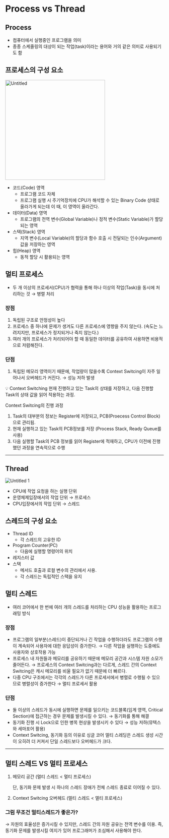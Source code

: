 # Process vs Thread

## Process

- 컴퓨터에서 실행중인 프로그램을 의미
- 종종 스케줄링의 대상이 되는 작업(task)이라는 용어와 거의 같은 의미로 사용되기도 함

## 프로세스의 구성 요소

<img width="317" alt="Untitled" src="https://github.com/2024-Computer-Science/2024-Computer-Science/assets/21362256/39538fcb-21e9-4e94-95d0-4eb5b6033cce">



- 코드(Code) 영역
    - 프로그램 코드 자체
    - 프로그램 실행 시 주기억장치에 CPU가 해석할 수 있는 Binary Code 상태로 올라가게 되는데 이 때, 이 영역이 올라간다.
- 데이터(Data) 영역
    - 프로그램의 전역 변수(Global Variable)나 정적 변수(Static Variable)가 할당되는 영역
- 스택(Stack) 영역
    - 지역 변수(Local Variable)의 할당과 함수 호출 시 전달되는 인수(Argument)값을 저장하는 영역
- 힙(Heap) 영역
    - 동적 할당 시 활용되는 영역

## 멀티 프로세스

- 두 개 이상의 프로세서(CPU)가 협력을 통해 하나 이상의 작업(Task)을 동시에 처리하는 것 → 병렬 처리

### 장점

1. 독립된 구조로 안정성이 높다
2. 프로세스 중 하나에 문제가 생겨도 다른 프로세스에 영향을 주지 않는다. (속도는 느려지지만, 프로세스가 정지되거나 죽지 않는다.)
3. 여러 개의 프로세스가 처리되어야 할 때 동일한 데이터를 공유하여 사용하면 비용적으로 저렴해진다.

### 단점

1. 독립된 메모리 영역이기 때문에, 작업량이 많을수록 Context Switcing이 자주 일어나서 오버헤드가 커진다. → 성능 저하 발생

<aside>
💡 Context Switching
현재 진행하고 있는 Task의 상태를 저장하고, 다음 진행할 Task의 상태 값을 읽어 적용하는 과정.

Context Switcing의 진행 과정
1. Task의 대부분의 정보는 Register에 저장되고, PCB(Proecess Control Block)으로 관리됨.
2. 현재 실행하고 있는 Task의 PCB정보를 저장 (Process Stack, Ready Queue를 사용)
3. 다음 실행할 Task의 PCB 정보를 읽어 Register에 적재하고, CPU가 이전에 진행했던 과정을 연속적으로 수행

</aside>

---

## Thread

![Untitled 1](https://github.com/2024-Computer-Science/2024-Computer-Science/assets/21362256/d352afd7-ff6d-4f4c-bc28-68f83f5e7279)



- CPU에 작업 요청을 하는 실행 단위
- 운영체제입장에서의 작업 단위 → 프로세스
- CPU입장에서의 작업 단위 → 스레드

## 스레드의 구성 요소

- Thread ID
    - 각 스레드의 고유한 ID
- Program Counter(PC)
    - 다음에 실행할 명령어의 위치
- 레지스터 값
- 스택
    - 메서드 호출과 로컬 변수의 관리에서 사용.
    - 각 스레드는 독립적인 스택을 유지
    

## 멀티 스레드

- 여러 코어에서 한 번에 여러 개의 스레드를 처리하는 CPU 성능을 활용하는 프로그래밍 방식

### 장점

- 프로그램의 일부분(스레드)이 중단되거나 긴 작업을 수행하더라도 프로그램의 수행이 계속되어 사용자에 대한 응답성이 증가한다. → 다른 작업을 실행하는 도중에도 사용자와 상호작용 가능
- 프로세스 내 자원들과 메모리를 공유하기 때문에 메모리 공간과 시스템 자원 소모가 줄어든다. → 프로세스의 Context Switcing과는 다르게, 스레드 간의 Context Switcing은 캐시 메모리를 비울 필요가 없기 때문에 더 빠르다.
- 다중 CPU 구조에서는 각각의 스레드가 다른 프로세서에서 병렬로 수행될 수 있으므로 병렬성이 증가한다 → 멀티 프로세서 활용

### 단점

- 둘 이상의 스레드가 동시에 실행하면 문제를 일으키는 코드블록(임계 영역, Critical Section)에 접근하는 경우 문제를 발생시킬 수 있다. → 동기화를 통해 해결
- 동기화 진행 시 Lock으로 인한 병목 현상을 발생시키 수 있다 → 성능 저하(뮤텍스와 세마포어 활용)
- Context Switcing, 동기화 등의 이유로 싱글 코어 멀티 스레딩은 스레드 생성 시간이 오히려 더 커져서 단일 스레드보다 오버헤드가 크다.

---

## 멀티 스레드 VS 멀티 프로세스

1. 메모리 공간 (멀티 스레드 < 멀티 프로세스)
    
    단, 동기화 문제 발생 시 하나의 스레드 장애가 전체 스레드 종료로 이어질 수 있다.
    
2. Context Switcing 오버헤드 (멀티 스레드 < 멀티 프로세스)

### 그럼 무조건 멀티스레드가 좋은가?

→ 자원의 효율성은 증가시킬 수 있지만, 스레드 간의 자원 공유는 전역 변수를 이용. 즉, 동기화 문제를 발생시킬 여지가 있어 프로그래머가 조심해서 사용해야 한다.
